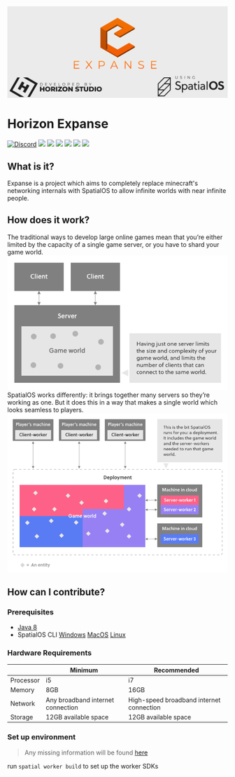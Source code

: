 ![alt tag](docs/expanse.png)

# Horizon Expanse

[![Discord](https://img.shields.io/discord/422424112863117312.svg?style=for-the-badge&logo=discord)](https://discord.gg/758eCD7)
![](https://img.shields.io/github/contributors/HRZNStudio/Expanse.svg?style=for-the-badge&logo=github)
![](https://img.shields.io/github/issues/HRZNStudio/Expanse.svg?style=for-the-badge&logo=github)
![](https://img.shields.io/github/issues-pr/HRZNStudio/Expanse.svg?style=for-the-badge&logo=github)
![](https://img.shields.io/github/forks/HRZNStudio/Expanse.svg?style=for-the-badge&logo=github)
![](https://img.shields.io/github/stars/HRZNStudio/Expanse.svg?style=for-the-badge&logo=github)
![](https://img.shields.io/badge/License-MIT-green.svg?style=for-the-badge)

## What is it?
Expanse is a project which aims to completely replace minecraft's networking internals with SpatialOS to allow infinite worlds with near infinite people.

## How does it work?

The traditional ways to develop large online games mean that you’re either limited by the capacity of a single game server, or you have to shard your game world.
![alt tag](docs/trad-client-server.png)
SpatialOS works differently: it brings together many servers so they’re working as one. But it does this in a way that makes a single world which looks seamless to players.
![alt tag](docs/deployment.png)

## How can I contribute?

### Prerequisites
- [Java 8](http://www.oracle.com/technetwork/java/javase/downloads/jdk8-downloads-2133151.html)
- SpatialOS CLI [Windows](https://docs.improbable.io/reference/13.5/shared/get-started/setup/win) [MacOS](https://docs.improbable.io/reference/13.5/shared/get-started/setup/mac) [Linux](https://docs.improbable.io/reference/13.5/shared/get-started/setup/linux)

### Hardware Requirements
|           | Minimum                           | Recommended                              |
|-----------|-----------------------------------|------------------------------------------|
| Processor | i5                                | i7                                       |
| Memory    | 8GB                               | 16GB                                     |
| Network   | Any broadband internet connection | High-speed broadband internet connection |
| Storage   | 12GB available space              | 12GB available space                     |

### Set up environment

> Any missing information will be found [here](https://docs.improbable.io/reference/13.5/shared/build)

run `spatial worker build` to set up the worker SDKs
